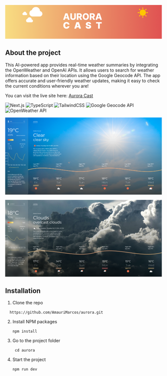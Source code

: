<p align="center" width="100%">
  <img src="public/aurora-banner.png"/>
</p>

## About the project

This AI-powered app provides real-time weather summaries by integrating the OpenWeather and OpenAI APIs. It allows users to search for weather information based on their location using the Google Geocode API. The app offers accurate and user-friendly weather updates, making it easy to check the current conditions wherever you are!

You can visit the live site here: [Aurora Cast](https://aurora-cast.vercel.app/)

![Next.js](https://img.shields.io/badge/Next.js-000000?style=for-the-badge&logo=nextdotjs&logoColor=white)
![TypeScript](https://img.shields.io/badge/TypeScript-3178C6?style=for-the-badge&logo=typescript&logoColor=white)
![TailwindCSS](https://img.shields.io/badge/TailwindCSS-38B2AC?style=for-the-badge&logo=tailwind-css&logoColor=white)
![Google Geocode API](https://img.shields.io/badge/Google_Geocode_API-4285F4?style=for-the-badge&logo=google&logoColor=white)
![OpenWeather API](https://img.shields.io/badge/OpenWeather-FFBA00?style=for-the-badge&logo=OpenWeatherMap&logoColor=white)


<p align="center" width="100%"> 
  <img src="public/aurorav1.png" width="700px"/>
</p>
<p align="center" width="100%"> 
  <img src="public/aurorav2.png" width="700px"/>
</p>

## Installation

1. Clone the repo

  ```
    https://github.com/AmauriMarcos/aurora.git
  ```

2. Install NPM packages

   ```
   npm install
   ```
   
3. Go to the project folder

   ```
    cd aurora
   ```

4. Start the project

   ```
   npm run dev
   ```
